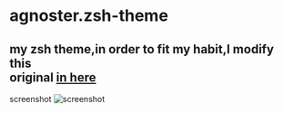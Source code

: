 agnoster.zsh-theme
==================
    
my zsh theme,in order to fit my habit,I modify this  
original [in here](https://github.com/robbyrussell/oh-my-zsh/wiki/Themes)  
------------------
screenshot
![screenshot](https://raw.githubusercontent.com/shuiqingliu/agnoster.zsh-theme/master/show.png)
